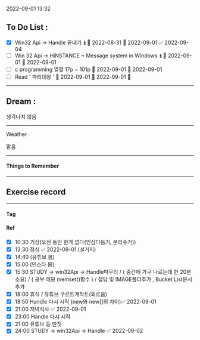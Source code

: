 2022-09-01 13:32

## To Do List :
- [x] Win32 Api -> Handle 끝내기 ⏫ 🛫 2022-08-31 📅 2022-09-01 ✅ 2022-09-04
- [ ] Win 32 Api -> HiNSTANCE ~ Message system in Windows ⏫ 🛫 2022-09-01 📅 2022-09-01
- [ ] c programming 열혈 17p ~ 101p 🛫 2022-09-01 📅 2022-09-01
- [ ] Read ' 파리대왕 ' 📅 2022-09-01 🛫 2022-09-01 🔽 
---

## Dream :

생각나지 않음

---

Weather

맑음

---

#### Things to Remember

---

## Exercise record
---

#### Tag

#### Ref

- [x] 10:30 기상(오전 동안 한게 없다(인삼다듬기, 분리수거))
- [x] 13:30 점심 ✅ 2022-09-01 (설거지)
- [x] 14:40 (유튜브 봄)
- [x] 15:00 (인스타 봄)
- [x] 15:30 STUDY -> win32Api -> Handle마무리  /  ( 중간에 가구 나르는데 한 20분 소요)  /  ( 공부 메모 memset()함수 )  /  잡담 및 IMAGE폴더추가 , Bucket List문서 추가
- [x] 18:00 휴식  /  유튜브 쿠르트게작트(외로움)
- [x] 18:50 Handle 다시 시작 (new와 new[]의 차이)✅ 2022-09-01
- [x] 21:00 저녁식사 ✅ 2022-09-01
- [x] 23:00 Handle 다시 시작
- [x] 21:00 유튜브 등 딴짓
- [x] 24:00 STUDY -> win32Api -> Handle ✅ 2022-09-02